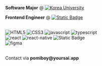 
<a style="text-decoration: none;" href="https://info.korea.ac.kr/info/under/sw_intro.do" target="_blank"><strong>Software Major</strong></a> @ 
<a href="https://www.korea.ac.kr/mbshome/mbs/university/index.do" target="_blank">
  <img align="top" src="https://img.shields.io/badge/Korea%20University-8C0025" alt="Korea University"/>
</a>

<p><strong>Frontend Engineer</strong> @ <a href="https://www.pygmalion.team" target="_blank"><img align="top" alt="Static Badge" src="https://img.shields.io/badge/Pygmalion%20Team-black?style=flat"></a>
</p>

<br />

<div>
  <img src="https://img.shields.io/badge/html5-%23E34F26.svg?style=flat-square&logo=html5&logoColor=white" alt="HTML5">
  <img src="https://img.shields.io/badge/css3-%231572B6.svg?style=flat-square&logo=css3&logoColor=white" alt="CSS3">
  <img src="https://img.shields.io/badge/javascript-%23323330.svg?style=flat-square&logo=javascript&logoColor=%23F7DF1E" alt="javascript">
  <img src="https://img.shields.io/badge/typescript-%23007ACC.svg?style=flat-square&logo=typescript&logoColor=white" alt="typescript">
</div>
<div>
  <img src="https://img.shields.io/badge/react-%2320232a.svg?style=flat-square&logo=react&logoColor=%2361DAFB" alt="react">
  <img src="https://img.shields.io/badge/react_native-%2320232a.svg?style=flat-square&logo=react&logoColor=%2361DAFB" alt="react-native">
  <img alt="Static Badge" src="https://img.shields.io/badge/Next.js-000000.svg?style=flat-square&logo=nextdotjs">
</div>
<div>
  <img src="https://img.shields.io/badge/figma-%23F24E1E.svg?style=flat-square&logo=figma&logoColor=white" alt="figma">
</div>

<br />

<p>Contact via <strong>pomiboy@yoursai.app</strong> </p>
